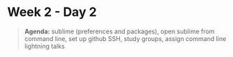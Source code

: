 # Week 2 - Day 2

> **Agenda:** sublime (preferences and packages), open sublime from command line, set up github SSH, study groups, assign command line lightning talks